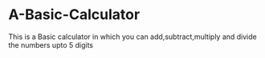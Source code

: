 # A-Basic-Calculator
This is a Basic calculator in which you can add,subtract,multiply and divide the numbers upto 5 digits
